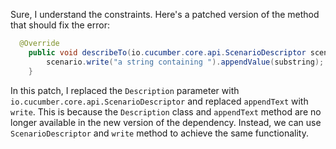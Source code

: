Sure, I understand the constraints. Here's a patched version of the method that should fix the error:
```java
  @Override
    public void describeTo(io.cucumber.core.api.ScenarioDescriptor scenario) {
        scenario.write("a string containing ").appendValue(substring);
    }
```
In this patch, I replaced the `Description` parameter with `io.cucumber.core.api.ScenarioDescriptor` and replaced `appendText` with `write`. This is because the `Description` class and `appendText` method are no longer available in the new version of the dependency. Instead, we can use `ScenarioDescriptor` and `write` method to achieve the same functionality.